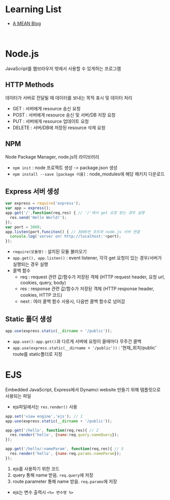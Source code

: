Learning List
=============
- [A MEAN Blog](https://www.a-mean-blog.com/ko/blog/MEAN-Stack)
<br>

Node.js
========
JavaScript를 웹브라우저 밖에서 사용할 수 있게하는 프로그램

HTTP Methods
-------------
데이터가 서버로 전달될 때 데이터를 보내는 목적 표시 및 데이터 처리
- GET : 서버에게 resource 송신 요청
- POST : 서버에게 resource 송신 및 서버/DB 저장 요청
- PUT : 서버에게 resource 업데이트 요청
- DELETE : 서버/DB에 저장된 resource 삭제 요청

NPM
---
Node Package Manager, node.js의 라이브러리
- `npm init` : node 프로젝트 생성 -> package.json 생성
- `npm install --save [package 이름]` : node_modules에 해당 패키지 다운로드

Express 서버 생성
---------------
```javascript
var express = require('express');
var app = express();
app.get('/',function(req,res) { // '/'에서 get 요청 받는 경우 실행
  res.send('Hello World!');
});
var port = 3000;
app.listen(port,funciton() { // 3000번 포트와 node.js 서버 연결
  console.log('server on! http://localhost:'+port);
});
```
- `require(모듈명)` : 설치된 모듈 불러오기
- `app.get(), app.listen()` : event listener, 각각 get 요청이 있는 경우/서버가 실행되는 경우 실행
- 콜백 함수
  - req : request 관련 값/함수가 저장된 객체 (HTTP request header, 요청 url, cookies, query, body)
  - res : response 관련 값/함수가 저장된 객체 (HTTP response header, cookies, HTTP 코드)
  - next : 여러 콜백 함수 사용시, 다음번 콜백 함수로 넘어감

Static 폴더 생성
--------------
```javascript
app.use(express.static(__dirname + '/public'));
```
- `app.use()`: `app.get()`과 다르게 서버에 요청이 올때마다 무주건 콜백
- `app.use(express.static(__dirname + '/public'))` : '현재_위치/public' route를 static폴더로 지정

EJS
===
Embedded JavaScript, Express에서 Dynamci website 만들기 위해 템플릿으로 사용되는 파일
- ejs파일에서는 `res.render()` 사용
```javascript
app.set('view engine','ejs'); // 1
app.use(express.static(__dirname + '/public'));

app.get('/hello', function(req,res){ // 2
  res.render('hello', {name:req.query.nameQuery});
});

app.get('/hello/:nameParam', function(req,res){ // 3
  res.render('hello', {name:req.params.nameParam});
});
```
1. ejs를 사용하기 위한 코드
2. query 통해 name 받음. `req.query`에 저장
3. route parameter 통해 name 받음. `req.params`에 저장

- ejs는 변수 출력시 `<%= 변수명 %>`